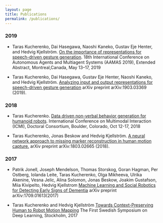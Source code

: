 ```yaml
---
layout: page
title: Publications
permalink: /publications/
---
```


### 2019

* Taras  Kucherenko,  Dai  Hasegawa,  Naoshi  Kaneko,  Gustav  Eje  Henter, and Hedvig Kjellström. 
[On the importance of representations for speech-driven gesture generation](). 
18th International Conference on Autonomous Agents and Multiagent Systems (AAMAS 2019), Extended Abstract,
Montreal,Canada, May 13–17, 2019

* Taras  Kucherenko,  Dai  Hasegawa, Gustav  Eje  Henter, Naoshi  Kaneko, and Hedvig Kjellström. 
[Analyzing input and output representations for speech-driven gesture generation](https://arxiv.org/abs/1903.03369)
arXiv preprint arXiv:1903.03369 (2019).

### 2018

* Taras  Kucherenko. 
[Data driven non-verbal behavior generation for humanoid robots](https://dl.acm.org/citation.cfm?doid=3242969.3264970). 
International Conference on Multimodal Interaction (ICMI), Doctoral Consortium,
Boulder, Colorado, Oct 12-17, 2018

* Taras  Kucherenko, Jonas Beskow and Hedvig Kjellström. 
[A neural network approach to missing marker reconstruction in human motion capture.](https://arxiv.org/abs/1803.02665)
arXiv preprint arXiv:1803.02665 (2018).


### 2017

* Patrik Jonell, Joseph Mendelson, Thomas Storskog, Goran Hagman, Per Ostberg, Iolanda Leite, Taras Kucherenko, Olga Mikheeva, Ulrika Akenine, Vesna Jelic, Alina Solomon, Jonas Beskow, Joakim Gustafson, Miia Kivipelto, Hedvig Kjellstrom [Machine Learning and Social Robotics for Detecting Early Signs of Dementia](https://arxiv.org/abs/1709.01613)
arXiv preprint arXiv:1709.01613(2017)

* Taras  Kucherenko and Hedvig Kjellström [Towards Context-Preserving Human to Robot Motion Mapping](https://www.csc.kth.se/~hedvig/publications/ssdl_17.pdf) The First Swedish Symposium on Deep Learning, Stockholm, 2017


